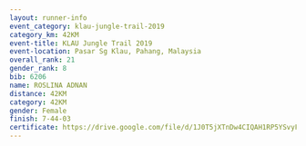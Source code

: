 ```yaml
---
layout: runner-info 
event_category: klau-jungle-trail-2019 
category_km: 42KM 
event-title: KLAU Jungle Trail 2019 
event-location: Pasar Sg Klau, Pahang, Malaysia 
overall_rank: 21
gender_rank: 8
bib: 6206
name: ROSLINA ADNAN
distance: 42KM
category: 42KM
gender: Female
finish: 7-44-03
certificate: https://drive.google.com/file/d/1J0T5jXTnDw4CIQAH1RP5YSvyF_FiIxM_/view?usp=sharing
---
```

